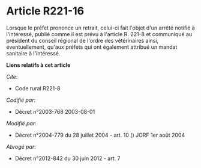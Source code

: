 # Article R221-16

Lorsque le préfet prononce un retrait, celui-ci fait l'objet d'un arrêté notifié à l'intéressé, publié comme il est prévu à
l'article R. 221-8 et communiqué au président du conseil régional de l'ordre des vétérinaires ainsi, éventuellement, qu'aux
préfets qui ont également attribué un mandat sanitaire à l'intéressé.

**Liens relatifs à cet article**

_Cite_:

  - Code rural R221-8

_Codifié par_:

  - Décret n°2003-768 2003-08-01

_Modifié par_:

  - Décret n°2004-779 du 28 juillet 2004 - art. 10 () JORF 1er août 2004

_Abrogé par_:

  - Décret n°2012-842 du 30 juin 2012 - art. 7
